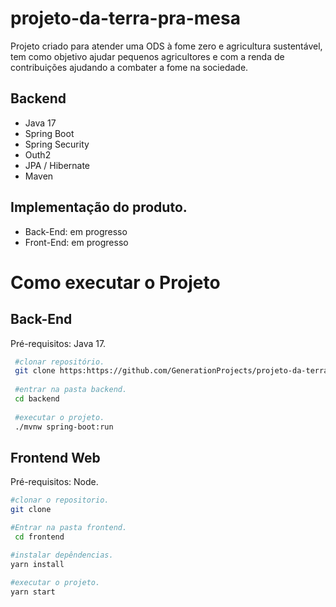 # projeto-da-terra-pra-mesa

Projeto criado para atender uma ODS à fome zero e agricultura sustentável, tem como objetivo ajudar pequenos agricultores e com a renda de contribuições ajudando a combater a fome na sociedade.

## Backend
  - Java 17
  - Spring Boot
  - Spring Security
  - Outh2
  - JPA / Hibernate
  - Maven


## Implementação do produto.
  - Back-End: em progresso
  - Front-End: em progresso
  
  
# Como executar o Projeto

## Back-End

Pré-requisitos: Java 17.

```bash
 #clonar repositório.
 git clone https:https://github.com/GenerationProjects/projeto-da-terra-pra-mesa/
 
 #entrar na pasta backend.
 cd backend
 
 #executar o projeto.
 ./mvnw spring-boot:run
```
## Frontend Web

Pré-requisitos: Node.

```bash
#clonar o repositorio.
git clone 

#Entrar na pasta frontend.
 cd frontend

#instalar depêndencias.
yarn install

#executar o projeto.
yarn start

```
